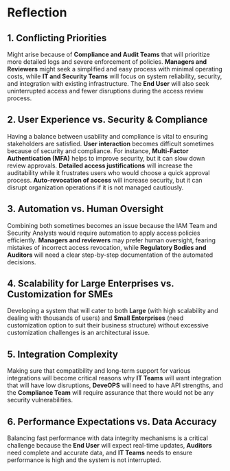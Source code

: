 # Reflection

## 1. Conflicting Priorities
   
   Might arise because of **Compliance and Audit Teams** that will prioritize more detailed logs and severe enforcement of policies. **Managers and Reviewers** might seek a simplified and easy process with minimal operating costs, while **IT and Security Teams** will focus on system reliability, security, and integration with existing infrastructure. The **End User** will also seek uninterrupted access and fewer disruptions during the access review process.
## 2. User Experience vs. Security & Compliance
   
   Having a balance between usability and compliance is vital to ensuring stakeholders are satisfied. **User interaction** becomes difficult sometimes because of security and compliance. For instance, **Multi-Factor Authentication (MFA)** helps to improve security, but it can slow down review approvals. **Detailed access justifications** will increase the auditability while it frustrates users who would choose a quick approval process. **Auto-revocation of access** will increase security, but it can disrupt organization operations if it is not managed cautiously.
## 3. Automation vs. Human Oversight
   
   Combining both sometimes becomes an issue because the IAM Team and Security Analysts would require automation to apply access policies efficiently. **Managers and reviewers** may prefer human oversight, fearing mistakes of incorrect access revocation, while **Regulatory Bodies and Auditors** will need a clear step-by-step documentation of the automated decisions.
## 4. Scalability for Large Enterprises vs. Customization for SMEs
 
   Developing a system that will cater to both **Large** (with high scalability and dealing with thousands of users) and **Small Enterprises** (need customization option to suit their business structure) without excessive customization challenges is an architectural issue.
## 5. Integration Complexity
   
   Making sure that compatibility and long-term support for various integrations will become critical reasons why **IT Teams** will want integration that will have low disruptions, **DeveOPS** will need to have API strengths, and the **Compliance Team** will require assurance that there would not be any security vulnerabilities.
## 6. Performance Expectations vs. Data Accuracy
   
   Balancing fast performance with data integrity mechanisms is a critical challenge because the **End User** will expect real-time updates, **Auditors** need complete and accurate data, and **IT Teams** needs to ensure performance is high and the system is not interrupted.
